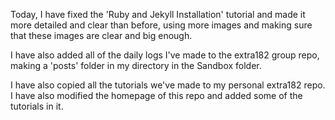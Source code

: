 Today, I have fixed the 'Ruby and Jekyll Installation' tutorial and made it more detailed and clear than before, using more images and making sure that these images are clear and big enough.

I have also added all of the daily logs I've made to the extra182 group repo, making a 'posts' folder in my directory in the Sandbox folder.

I have also copied all the tutorials we've made to my personal extra182 repo. I have also modified the homepage of this repo and added some of the tutorials in it.
